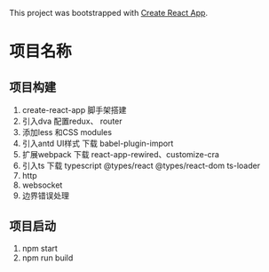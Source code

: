 This project was bootstrapped with [Create React App](https://github.com/facebook/create-react-app).
# 项目名称

## 项目构建
1. create-react-app 脚手架搭建 
2. 引入dva 配置redux、 router 
3. 添加less 和CSS modules 
4. 引入antd UI样式  下载 babel-plugin-import
5. 扩展webpack 
    下载  react-app-rewired、customize-cra 
6. 引入ts 
    下载 typescript @types/react @types/react-dom ts-loader
7. http 
8. websocket  
9. 边界错误处理

## 项目启动
  1. npm start
  2. npm run build